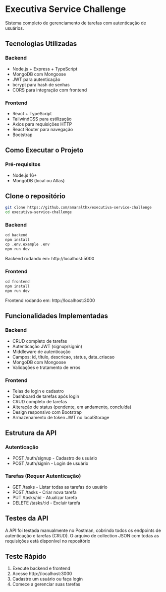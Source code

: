 # Executiva Service Challenge

Sistema completo de gerenciamento de tarefas com autenticação de usuários.

## Tecnologias Utilizadas

### Backend
- Node.js + Express + TypeScript
- MongoDB com Mongoose
- JWT para autenticação
- bcrypt para hash de senhas
- CORS para integração com frontend

### Frontend
- React + TypeScript
- TailwindCSS para estilização
- Axios para requisições HTTP
- React Router para navegação
- Bootstrap

## Como Executar o Projeto

### Pré-requisitos
- Node.js 16+
- MongoDB (local ou Atlas)

## Clone o repositório
```bash
git clone https://github.com/amaralthx/executiva-service-challenge
cd executiva-service-challenge
```

### Backend
```markdown
cd backend
npm install
cp .env.example .env
npm run dev
```
Backend rodando em: http://localhost:5000

### Frontend
```markdown
cd frontend
npm install
npm run dev
```
Frontend rodando em: http://localhost:3000

## Funcionalidades Implementadas

### Backend
- CRUD completo de tarefas
- Autenticação JWT (signup/signin)
- Middleware de autenticação
- Campos: id, título, descricao, status, data_criacao
- MongoDB com Mongoose
- Validações e tratamento de erros

### Frontend
- Telas de login e cadastro
- Dashboard de tarefas após login
- CRUD completo de tarefas
- Alteração de status (pendente, em andamento, concluída)
- Design responsivo com Bootstrap
- Armazenamento de token JWT no localStorage

## Estrutura da API

### Autenticação
- POST /auth/signup - Cadastro de usuário
- POST /auth/signin - Login de usuário

### Tarefas (Requer Autenticação)
- GET /tasks - Listar todas as tarefas do usuário
- POST /tasks - Criar nova tarefa
- PUT /tasks/:id - Atualizar tarefa
- DELETE /tasks/:id - Excluir tarefa

## Testes da API

A API foi testada manualmente no Postman, cobrindo todos os endpoints de autenticação e tarefas (CRUD).
O arquivo de collection JSON com todas as requisições está disponível no repositório

## Teste Rápido
1. Execute backend e frontend
2. Acesse http://localhost:3000
3. Cadastre um usuário ou faça login
4. Comece a gerenciar suas tarefas
